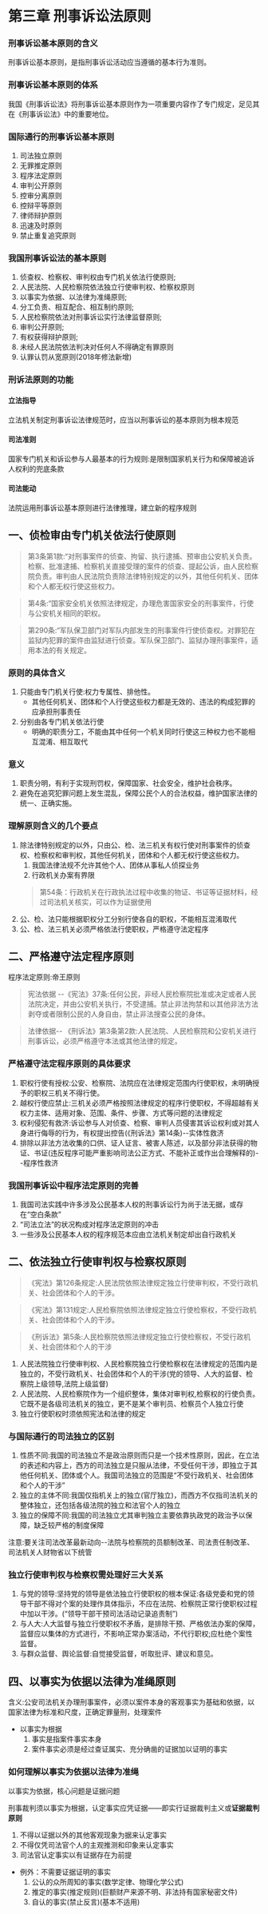# 第三章 刑事诉讼法原则
### 刑事诉讼基本原则的含义
刑事诉讼基本原则，是指刑事诉讼活动应当遵循的基本行为准则。
### 刑事诉讼基本原则的体系
我国《刑事诉讼法》将刑事诉讼基本原则作为一项重要内容作了专门规定，足见其在《刑事诉讼法》中的重要地位。
### 国际通行的刑事诉讼基本原则
1. 司法独立原则
2. 无罪推定原则
3. 程序法定原则
4. 审判公开原则
5. 控审分离原则
6. 控辩平等原则
7. 律师辩护原则
8. 迅速及时原则
9. 禁止重复追究原则
### 我国刑事诉讼法的基本原则
1. 侦查权、检察权、审判权由专门机关依法行使原则;
2. 人民法院、人民检察院依法独立行使审判权、检察权原则
3. 以事实为依据、以法律为准绳原则;
4. 分工负责、相互配合、相互制约原则;
5. 人民检察院依法对刑事诉讼实行法律监督原则;
6. 审判公开原则;
7. 有权获得辩护原则;
8. 未经人民法院依法判决对任何人不得确定有罪原则
9. 认罪认罚从宽原则(2018年修法新增)
### 刑诉法原则的功能
#### 立法指导
立法机关制定刑事诉讼法律规范时，应当以刑事诉讼的基本原则为根本规范
#### 司法准则
国家专门机关和诉讼参与人最基本的行为规则:是限制国家机关行为和保障被追诉人权利的兜底条款
#### 司法能动
法院运用刑事诉讼基本原则进行法律推理，建立新的程序规则
## 一、侦检审由专门机关依法行使原则
>第3条第1款:“对刑事案件的侦查、拘留、执行逮捕、预审由公安机关负责。检察、批准逮捕、检察机关直接受理的案件的侦查、提起公诉，由人民检察院负责。审判由人民法院负责除法律特别规定的以外，其他任何机关、团体和个人都无权行使这些权力。

>第4条:“国家安全机关依照法律规定，办理危害国家安全的刑事案件，行使与公安机关相同的职权。

>第290条:“军队保卫部门对军队内部发生的刑事案件行使侦查权。对罪犯在监狱内犯罪的案件由监狱进行侦查。军队保卫部门、监狱办理刑事案件，适用本法的有关规定。
### 原则的具体含义
1. 只能由专门机关行使:权力专属性、排他性。
   - 其他任何机关、团体和个人行使这些权力都是无效的、违法的构成犯罪的应承担刑事责任
2. 分别由各专门机关依法行使
   - 明确的职责分工，不能由其中任何一个机关同时行使这三种权力也不能相互混淆、相互取代
### 意义
1. 职责分明，有利于实现刑罚权，保障国家、社会安全，维护社会秩序。
2. 避免在追究犯罪问题上发生混乱，保障公民个人的合法权益，维护国家法律的统一、正确实施。
### 理解原则含义的几个要点
1. 除法律特别规定的以外，只由公、检、法三机关有权行使对刑事案件的侦查权、检察权和审判权，其他任何机关，团体和个人都无权行使这些权力。
   1. 我国法律法规不允许其他个人、团体从事私人侦探业务
   2. 行政机关办案有界限
    >第54条：行政机关在行政执法过程中收集的物证、书证等证据材料，经过司法机关核实，可以作为证据使用
2. 公、检、法只能根据职权分工分别行使各自的职权，不能相互混淆取代
3. 公、检、法三机关必须严格依法行使职权，严格遵守法定程序
## 二、严格遵守法定程序原则
程序法定原则:帝王原则
>宪法依据 --《宪法》37条:任何公民，非经人民检察院批准或决定或者人民法院决定，并由公安机关执行，不受逮捕。禁止非法拘禁和以其他非法方法剥夺或者限制公民的人身自由，禁止非法搜查公民的身体。

>法律依据-- 《刑诉法》第3条第2款:人民法院、人民检察院和公安机关进行刑事诉讼，必须严格遵守本法或其他法律的规定。
### 严格遵守法定程序原则的具体要求
1. 职权行使有授权:公安、检察院、法院应在法律规定范围内行使职权，未明确授予的职权三机关不得行使。
2. 越权行使应禁止:三机关必须严格按照法律规定的程序行使职权，不得超越有关权力主体、适用对象、范围、条件、步骤、方式等问题的法律规定
3. 权利侵犯有救济:诉讼参与人对侦查、检察、审判人员侵害其诉讼权利或对其人身进行侮辱的行为，有权提出控告(《刑诉法》第14条)--实体性救济
4. 排除以非法方法收集的口供、证人证言、被害人陈述，以及部分非法获得的物证、书证(违反程序可能严重影响司法公正方式、不能补正或作出合理解释的)--程序性救济
### 我国刑事诉讼中程序法定原则的完善
1. 我国司法实践中许多涉及公民基本人权的刑事诉讼行为尚于法无据，或存在“空白条款”
2. “司法立法”的状况构成对程序法定原则的冲击
3. 一些涉及公民基本人权的程序规范本应由立法机关制定却出自行政机关
## 二、依法独立行使审判权与检察权原则
>《宪法》第126条规定:人民法院依照法律规定独立行使审判权，不受行政机关、社会团体和个人的干涉。

>《宪法》第131规定:人民检察院依照法律规定独立行使检察权，不受行政机关、社会团体和个人的干涉。

>《刑诉法》第5条:人民检察院依照法律规定独立行使检察权，不受行政机关、社会团体和个人的干涉
1. 人民法院独立行使审判权、人民检察院独立行使检察权在法律规定的范围内是独立的，不受行政机关、社会团体和个人的干涉(党的领导、人大的监督、检察院上级领导,法院上级监督)
2. 人民法院、人民检察院作为一个组织整体，集体对审判权,检察权的行使负责。它既不是各级司法机关的独立，更不是某个审判员、检察员个人独立行使
3. 独立行使职权时须依照宪法和法律的规定
### 与国际通行的司法独立的区别
1. 性质不同:我国的司法独立不是政治原则而只是一个技术性原则，因此，在立法的表述和内容上，西方的司法独立是只服从法律，不受任何干涉，即独立于其他任何机关、团体或个人。我国司法独立的范围是“不受行政机关、社会团体和个人的干涉”
2. 独立的主体不同:我国仅指机关上的独立(官厅独立)，而西方不仅指司法机关的整体独立，还包括各级法院的独立和法官个人的独立
3. 独立的保障不同:我国的司法独立尤其审判独立主要依靠执政党的政治予以保障，缺乏较严格的制度保障

注意:要关注司法改革最新动向--法院与检察院的员额制改革、司法责任制改革、司法机关人财物省以下统管
### 独立行使审判权与检察权需处理好三大关系
1. 与党的领导:坚持党的领导是依法独立行使职权的根本保证:各级党委和党的领导干部不得对个案的处理作具体指示，不应在法院、检察院正常行使职权过程中加以干涉。(“领导干部干预司法活动记录追责制”)
2. 与人大:人大监督与独立行使职权不矛盾，是排除干预、严格依法办案的保障，监督应以集体的方式进行，不影响正常办案活动，不代行职权;应杜绝个案性监督。
3. 与群众监督、舆论监督:自觉接受监督，听取批评、建议和意见。
## 四、以事实为依据以法律为准绳原则
含义:公安司法机关办理刑事案件，必须以案件本身的客观事实为基础和依据，以国家法律为标准和尺度，正确定罪量刑，处理案件
- 以事实为根据
  1. 事实是指案件事实本身
  2. 案件事实必须是经过查证属实、充分确凿的证据加以证明的事实
### 如何理解以事实为依据以法律为准绳
以事实为依据，核心问题是证据问题

刑事裁判须以事实为根据，认定事实应凭证据——即实行证据裁判主义或**证据裁判原则**
1. 不得以证据以外的其他客观现象为据来认定事实
2. 不得仅凭司法官个人的主观推测和印象来认定事实
3. 司法官认定事实以有证据存在为前提
- 例外：不需要证据证明的事实
  1. 公认的众所周知的事实(数学定律、物理化学公式)
  2. 推定的事实(推定规则)(巨额财产来源不明、非法持有国家秘密文件)
  3. 自认的事实(禁止反言)(基本不适用)
## 五、分工负责、相互配合、相互制约原则
>《宪法》第135条:人民法院、人民检察院和公安机关办理刑事案件，应当分工负责，互相配合，互相制约，以保证准确有效地执行法律。

>《刑事诉讼法》第7条:人民法院、人民检察院和公安机关进行刑事诉讼，应当分工负责互相配合，互相制约以保证准确有效地执行法律
#### 互相配合
在分工负责的基础上，相互支持，通力合作，使案件的处理上下衔接得当，共同完成查明案件事实，揭露、证实和惩罚犯罪的任务
- **检警配合**:公安机关的侦查为检察机关的起诉搜集证据检察机关对符合建捕条件的及时批捕
- **检法配合**:检察机关派员出庭支持公诉;只要起诉符合法定条件，法院应当开庭审判
#### 互相制约
按照职权的分工相互控制和约束，防止权力滥用，防止和及时纠正可能发生的错误和偏差
- **检警制约**:立案、批捕、侦查行为合法与否
- **检法制约**:起诉的有效性即有罪与否由法院裁判;抗诉权对审判权的制约
### 为什么要建立以审判为中心的刑事诉讼制度
1. 审判机关的中立性使其能够相对客观、公正地对追诉权行使的合法性、正当性进行司法监督。
   1. 追诉行为具有易侵权性，必须由具有中立性的机关对追诉行为进行司法监督，确保法治原则获得尊重
2. 审判具有保护被告人不受错误、不当指控的价值。法院通过审理，对检察机关或者自诉人的指控进行全面审查，包括证据的充分性、认定事文的准确性，能够最大限度地避免冕枉无辜。
   1. 法院是中立的审判机关，享有否定检察机关错误、不当指控的职贵。检察机关对犯罪的认定仅具有"暂定的效力"，只有法院亦认同被告人有罪，才能最终认定被告人有罪。即便是法院判决被告人有罪的案件，最后定罪与量刑的结果也绝非对检察机关起诉书指控内容的照单全收
3. 审判具有保障辩护权实现的价值
   1. 《宪法》第125条规定“被告人有权获得辩护”。因此被告人享有宪法保障的辩护权，法院负有保障被告人获得辩护权利的职责，而法院的审判为辩护权的行使提供了条件。只有通过审判，才能保障被告人的辩护权获得有效实现，也才能体现刑事司法制度的公正性和公信力
### 建立以审判为中心的刑事诉讼制度
以审判为中心的内容包括三个方面
1. 侦查、起诉应当面向审判，服从审判的要求
2. 审判应当发挥认定事实、适用法律的决定性作用
3. 审判活动应当以庭审为中心，庭审应当贯彻直接言词原则

#### 如何建立以审判为中心的刑事诉讼制度
1. 实现刑事案件的“繁简分流”:繁案精办、简案快办
2. 建立规范有效的刑事证据规则:完善非法证据排除规则、贯彻
疑罪从无”
3. 推进庭审的实质化建设:诉讼证据出示在法庭、案件事实查明在法庭、控辩息见发表在法庭、裁判结果形成在法庭
## 六、检察院对刑事诉讼实行法律监督原则
>《刑诉法》第8条:“人民检察院依法对刑事诉讼实行法律监督”，是对宪法第129条的具体体现

指人民检察院在刑事诉讼中除执行自身的诉讼职能外，依法对其他专门机关进行刑事诉讼活动的情况实行法律监督以保证诉讼权力的合法行使

该原则是我国刑事诉讼中的特有原则
### 检察院实行法律监督原则的具体表现
1. 立案监督
   1. 对公安等侦查机关立案活动的监督
   2. 方式:通知立案或通知撤案
2. 侦查监督
   1. 对强制措施的监督、侦查行为合法性的监督
   2. 方式:纠正违法通知书
3. 审判监督
   1. 审理结束后:二审抗诉、再审抗诉
   2. 审理过程中:书面、庭审结束后、法院认为正确的采纳(综合“两高解释)
4. 执行监督
   1. 死刑立即执行时，临场监督
   2. 对刑罚执行机关关押监管改造释放的监督
   3. 对执行变更(监外执行、减刑、假释)的监督
## 七、审判公开原则
人民法院审判第一审案件应当公开进行。但是有关国家秘密或者个人隐私的案件，不公开审理；涉及商业秘密的案件，当事人申请不公开审理的，可以不公开审理
>不公开审理的案件，应当当庭宣布不公开审理的理由【刑诉法第183条】

>**审判的时候**被告人**不满18周岁**的案件，不公开审理，但是，经未成年被告人及其法定代理人同意，未成年被告人所在学校和未成年人保护组织可以派代表到场【刑诉法第274条】

>宣告判决，**一律公开**进行【刑诉法196条】
### 公开审理的例外
 <body>
<style>
@page { margin-left: 0.7in; margin-right: 0.7in; margin-top: 0.75in; margin-bottom: 0.75in; }
body { margin-left: 0.7in; margin-right: 0.7in; margin-top: 0.75in; margin-bottom: 0.75in; }
</style>
    <table border="0" cellpadding="0" cellspacing="0" id="sheet0" class="sheet0 gridlines">
        <col class="col0">
        <col class="col1">
        <col class="col2">
        <tbody>
          <tr class="row0">
            <td class="column0">&nbsp;</td>
            <td class="column1 style0 s">应当不公开</td>
            <td class="column2 style0 s">可以不公开</td>
          </tr>
          <tr class="row1">
            <td class="column0 style1 s style1" rowspan="3">不公开审理的情形</td>
            <td class="column1 style0 s">有关国家利益</td>
            <td class="column2 style1 s style1" rowspan="3">涉及商业秘密+当事人申请</td>
          </tr>
          <tr class="row2">
            <td class="column1 style0 s">个人隐私</td>
          </tr>
          <tr class="row3">
            <td class="column1 style0 s">审判的时候被告人不满十八周岁的</td>
          </tr>
        </tbody>
    </table>
  </body>
注意：不公开≠不开庭(开庭审：控辩审三方都需到庭的审理)

### 不得旁听的人员
>第九条　公开的庭审活动，公民可以旁听。\
旁听席位不能满足需要时，人民法院可以根据申请的先后顺序或者通过抽签、摇号等方式发放旁听证，但应当优先安排当事人的近亲属或其他与案件有利害关系的人旁听。\
下列人员不得旁听：\
(一)证人、鉴定人以及准备出庭提出意见的有专门知识的人；\
(二)未获得人民法院批准的未成年人；\
(三)拒绝接受安全检查的人；\
(四)醉酒的人、精神病人或其他精神状态异常的人；\
(五)其他有可能危害法庭安全或妨害法庭秩序的人。\
依法有可能封存犯罪记录的公开庭审活动，任何单位或个人不得组织人员旁听。\
依法不公开的庭审活动，除法律另有规定外，任何人不得旁听。

### 审判公开的相关司法解释
>最高人民法院关于严格执行公开审判制度的若干规定

>外国人和无国籍人持有效证件要求旁听的，参照中国公民旁听的规定办理

>关于人民法院公开审判非涉外案件是否准许外国人旁听或采访问题的批复(1982年7月5日)

>中华人民共和国人民法院法庭规则(2015年12月21日最高人民法院审判委员会第1673次会议通过，自2016年5月1日起施行)
## 八、有权获得辩护原则
### 法律依据
>宪法第125条“被告人有权获得辩护”

>刑诉法第11条:“被告人有权获得辩护，人民法院有义务保证被告人
获得辩护”
### 国际人权法渊源
>《世界人权宣自》第11条:“凡受刑事控告者在接受公开审判而依法证实有罪以前有获得辩护上所需一切之保证的权利”

>《关于律师作用的基本原则》第1条。“所有的人都有权请求由其选择的一名律师协助保护和确立其权利并在刑事诉讼的各阶段为其辩护
## 九、未经法院依法判决任何人不得确定有罪原则
### 法律依据
>《刑诉法》第12条:未经人民法院依法判决，对任何人都不得确定有罪
### 含义
1. 定罪权由法院统一行使。
2. 定罪须经法定的程序。
3. 未经依法判决，不得确定有罪
### 理解该原则的几个关键问题
1. 确定被告人有罪的权力由作为审判机关的人民法院统一行使。(取消“免予起诉”制度)。
2. 在人民法院依法确定被告人有罪前，被追诉人不得被认为是罪犯。相应的区分了“犯罪嫌疑人”“被告人”两种称谓
3. 人民法院判决被告人有罪，必须严格依法进行。
   1. 严格确保被追诉人的不被强迫自证其罪权
   2. 严格确保证据裁判原则得以贯彻
   3. 严格确保有罪指控的证明责任必须由控方完整履行
### 无罪推定原则的内涵
任何人在未经法院依照法定程序最终确认为有罪之前，应推定其为无罪之人
### 贝卡利亚论无罪推定原则
意大利刑法学家贝卡利亚

在法官判决之前，一个人是不能被称为罪犯的，只要还不能断定他已经侵犯了给予他公共保护的契约,社会就不能取消对他的**公共保护**
### 无罪推定原则的具体要求
1. 证明被告人有罪的责任归属国家追诉机关:
2. 遵循疑罪从无(“存疑时有利于被告人”)的要求
3. 被告人享有防御国家违法或者无根据指控所必需的程序性保障
### 要求一:有罪的证明责任归属国家追诉机关
1. 提供证据证明被告人有罪的责任由控诉一方承担，不得采用酷刑和其他非法方法收集证据
2. 控诉一方履行证明责任必须达到法律规定的证明要求，否则应当判定被告人无罪
3. 被告人有辩护的权利，却没有证明自己无罪的义务，不能因为被告人不能或没有证明自己无罪而认定被告人有罪。
### 要求二：应当遵循疑罪从无的要求
- 控方的有罪指控必须满足排除合理怀疑的证明标准
- 当被告人是否有罪存在合理疑点时，法院应当判决被告人无罪
- 当被告人罪否问题无疑点，但罪行轻重问题存在合理疑点时，法院应当选择较轻情节或较轻罪名加以认定
#### 无罪推定并非给予不容置疑的无罪身份
- “无罪推定”只是法律上一项可反驳的推定，并不是给予犯罪嫌疑人、被告人不容置疑的无罪身份
- 只要追诉机关依法收集了足够的证据，能够以“排除合理怀疑”的标准证明被告人的犯罪事实，就可以推翻“无罪这项可反驳的推定。
### 要求三:被告人享有相应的防御权
被告人应享有获知案情权、不被强迫自证其罪权、获得保释、获得律师帮助等一系列权利
### 我国立法已确认无罪推定原则了吗
#### 正方观点：已经贯彻了无罪推定原则的实质要求
1. 保留了“未经人民法院宣告，任何人不得确定有罪”的规定。
2. 第49条明确规定:“公诉案件中被告人有罪的举证责任由公诉机关承担，自诉案件中被告人有罪的举证责任由自诉人承担。”确立了控方的有罪举证责任
3. 第50条坚持强调“严禁刑讯逼供和以其他非法方法收集证据”的同时，明确提出“不得强迫任何人证实自己有罪”，确立了“不得强迫自证其罪”特权
4. 第53条明确了中国特色定罪证明标准“证据确实、充分”的具体内涵:“综合全案证据，对所认定事实已排除合理怀疑”，体现了证明标准上的中国特色与国际准则相结合的特点
5. 还有其他一些与无罪推定原则相配套的规定，如第53条确立的非法证据排除规则等。
#### 反方观点：仍未完全确立无罪推定原则
1. 第118条还保留了犯罪嫌疑人“如实供述”的义务
2. 侦查阶段对犯罪嫌疑人的律师帮助权仍有诸多限制
3. 对被羁押中的犯罪嫌疑人《被告人人身安全的保障仍存太多欠缺
4. 公诉方履行证明责任缺乏更细致的规则约束，以不合法方式取得的证据可以轻易获得法院的认可，作为定安根据
## 十、认罪认罚从宽原则
>《刑事诉讼法》第十五条 犯罪嫌疑人、被告人**自愿如实供述**自己的罪行，承认指控的犯罪事实**愿意接受处罚的**，**可以**依法**从宽处理**。

2018年修法时新加入的基本原则，体现了刑事诉讼的效率价值与公正价值的兼顾统一
### 认罪认罚从宽制度改革的背景
1. 从实体层面看，认罪认罚从宽制度是对刑法中自首、坦白从宽处理的法律规定、政策要求加以系统化、制度化，从实体处理和程序适用两方面，强化认罪认罚的法律程序和法律效果更好地落实坦白从宽、宽严相济的司法政策
2. 从程序层面看，认罪认罚从宽制度是《刑事诉讼法》在以往简易程序、刑事和解程序的基础上构建的一种新型的实现案件“繁简分流”的诉讼制度:侦诉审三阶段
   1. 被告人认罪认罚的案件，在确保审判公正的前提下，法庭调查和法庭辩论程序将相应简化(适用速裁程序、简易程序或被告人认罪认罚的普通一审程序)，以提高诉讼效率，实现了司法资源的优化配置;由此，可以将更多的司法资源集中到被告人不认罪案件的审理中，确保后者庭审的实质化，为构建以审判为中心的刑事诉讼制度提供程序保障。从这个角度看，认罪认罚从宽制度也是在更高层次上实现公正与效率相统一的制度安排
3. 要确保认罪认罚从宽制度发挥积极的价值，核心的问题是要确保犯罪嫌疑人、被告人的认罪认罚是自愿做出的，并且认罪认罚具结书的内容是真实、合法的，而绝不能是被迫做出或者被诱骗做出的
4. 认罪认罚案件的**自愿性**、**真实性**与**合法性**的要求贯穿侦查、审查起诉、审判三大阶段，其中审判阶段是最后一道也是最重要的一道关口
### 办理认罪认罚案件应当坚持的原则
1. 贯彻宽严相济刑事政策
   1. 宽严相济刑事政策是我国的基本刑事政策，它要求根据犯罪的具体情况，区分案件性质、情节和对社会的危害程度，实行区别对待，做到该宽则宽，当严则严，宽严相济，罚当其罪，确保办案法律效果和社会效果的统一
2. 坚持罪责刑相适应原则
   1. 罪责刑相适应原则是刑法的基本原则，它要求根据犯罪的事实性质、情节、后果，依照法律规定提出量刑建议，准确裁量刑罚，确保刑罚的轻重与犯罪分子所犯罪行和应当承担的刑事责任相适应
3. 坚持证据裁判原则
   1. 《指导意见》指出，办理认罪认罚案件，应当以事实为依据以法律为准绳，严格按照证据裁判要求，全面收集、固定、审查和认定证据。证据裁判是现代刑事诉讼的一项基本原则
   2. 我国刑事诉讼法对侦查机关侦查终结、人民检察院提起公诉人民法院作出有罪判决规定了相同的证明标准，这一法定证明标准适用于所有刑事案件，包括认罪认罚案件
   3. 适用认罪认罚从宽制度办理案件，并未降低证明犯罪的标准而是在坚持法定证明标准的基础上，力图更加科学地构建从宽的评价机制，特别是在程序上作出相应简化，以更好地实现公正与效率的统一。
### 认罪认罚从宽制度的适用范围
#### 适用阶段
>《指导意见》第5条规定，认罪认罚从宽制度贯穿刑事诉讼全过程，适用于侦查、起诉、审判各个阶段

侦查阶段也可以适用，从整个制度设计来讲，鼓励犯罪嫌疑人被告人早些认罪认罚，这对侦破案件，节约司法资源、提升诉讼效率意义重大，但侦查阶段认罪认罚后的从宽主要体现在程序方面，比如适用非羁押性强制措施，快速办理案件等等，**实体上从宽的后果原则上不能在侦查阶段体现**，因为侦查阶段的主要任务是依法全面及时收集固定证据、查明案件事实，若此阶段体现具体从宽后果，可能使得侦查机关放松证明要求，不按照法定证明标准收集证据，给后续处理埋下隐息
#### 适用案件范围
>《刑事诉讼法》第15条规定，“犯罪嫌疑人、被告人自愿如实供述自己的罪行，对指控的犯罪事实没有异议，愿意接受处罚的，可以依法从宽处理。
包含三个要件
1. 一是认罪要件，即犯罪嫌疑人、被告人自愿如实供述自己的罪行，对指控的犯罪事实没有异议
2. 二是认罚要件，即愿意接受处罚
3. 三是后果要件，即可以依法从宽处理。从刑事诉讼法的这一原则规定可以看出，认罪认罚从宽制度没有适用案件罪名和可能判处刑罚的限定
##### 何为“认罪”
认罪认罚从宽制度中的“认罪”，是指犯罪嫌疑人、被告人自愿如实供述自己的罪行，对指控的犯罪事实没有异议
- “认罪”不能仅作直告性的认罪表示，而应当是实质性的承认，即“如实供述自己的罪行”。具体标准可以参照相关司法解释如《关于处理自首和立功具体应用法律若干问题的解释》《关于处理自首和立功若千具体问题的,意见》《关于办理职务犯罪案件认定自首、立功等量刑情节若干问题的意见》等对“如实供述”的规定参照把握
- 对“认罪”的概念的理解需主要把握两个侧面
  1. 犯罪嫌疑人、被告人犯数罪，仅如实供述其中一罪或者部分罪名事实的，全案不作“认罪”的认定，不适用认罪认罚从宽制度，但对如实供述的部分，人民检察院可以提出从宽处罚的建议
  2. 犯罪嫌疑人、被告人承认指控的主要犯罪事实，仅对个别事实情节提出异议，或者虽然对行为性质提出辩解但表示接受司法机关认定意见的，不形响“认罪”的认定
##### 何为“认罚”
根据《刑事诉讼法》第15条的规定，“认罚”是指同意、接受处罚。
- “认罚”在不同的诉讼阶段有不同的表现
  1. 在侦查阶段表现为表示愿息接受处罚(意思表示+退赃、赔偿等悔罪表现)
  2. 在审查起诉阶段，表现为接受检察机关拟作出的起诉或不起诉决定认可人民检察院的量刑建议，签要认罪认罚具结书
  3. 在申判阶段表现为当庭确认自愿签署具结书，愿意接受刑罚处罚
- “认罚”考察的重点是犯罪娘疑人、被告人的悔罪态度和悔罪表现，股应当结合退赃退赔、赔偿损失、赔礼道欺等因素来考量。若犯罪嫌疑人仅认罪而不认罚，比如坚决不道歉、不退赔退赃，则表明其对犯罪行为并无悔过，不能适用认罪认罚从宽制度，当然对其“认罪”情节，可以依据法律规定酌情处理
### 关于认罪认罚后“从宽”的把握
从宽处理既包括实体上从宽处罚，也包括程序上从简处理。根据刑事诉，不能误解为绝对从宽讼法规定，对于认罪认罚“可以依法从宽处理”是否给予量刑从宽，最终决定权把握在法院手中，法院断裁判权的地位不能被动摇。
1. 实体从宽:主要体现为量刑从宽，应当区别认罪认罚的不同诉讼阶段、对查明案件事实的价值和息义，是否确有悔罪表现，以及罪行严重程度等，综合考量确定从宽的限度和幅度。一般而言，主动认罪优于被动认罪，早认罪优于晚认罪，彻底认罪优于不彻底认罪，稳定认罪优于不稳定认罪需要注意的是，对认罪认罚与自首、坦白相交叉和叠加的“认罪”部分在把握从宽具体幅度时，不作重复评价
2. 程序从宽
   1. 认罪认罚作为审查逮捕时社会危险性的条件之一来审查对于认罪认罚没有社会危险性的犯罪嫌疑人、被告人不予逮捕
   2. 对符合条件的认罪认罚案件可以作出不起诉处理